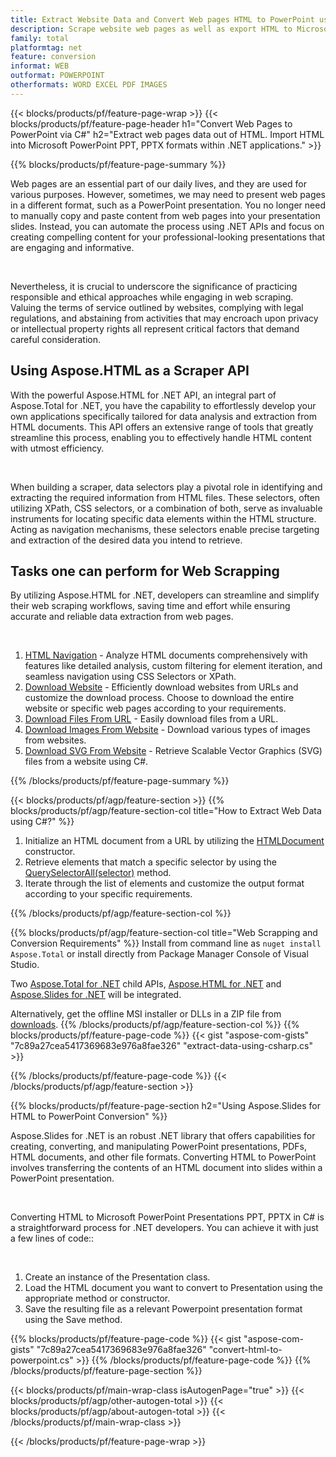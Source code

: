```yaml
---
title: Extract Website Data and Convert Web pages HTML to PowerPoint using C#
description: Scrape website web pages as well as export HTML to Microsoft Powerpoint Presentations within .NET applications
family: total
platformtag: net
feature: conversion
informat: WEB
outformat: POWERPOINT
otherformats: WORD EXCEL PDF IMAGES
---
```

{{< blocks/products/pf/feature-page-wrap >}}
{{< blocks/products/pf/feature-page-header h1="Convert Web Pages to PowerPoint via C#" h2="Extract web pages data out of HTML. Import HTML into Microsoft PowerPoint PPT, PPTX formats within .NET applications." >}}

{{% blocks/products/pf/feature-page-summary %}}

<p>Web pages are an essential part of our daily lives, and they are used for various purposes. However, sometimes, we may need to present web pages in a different format, such as a PowerPoint presentation. You no longer need to manually copy and paste content from web pages into your presentation slides. Instead, you can automate the process using .NET APIs and focus on creating compelling content for your professional-looking presentations that are engaging and informative.</p><br />

<p>Nevertheless, it is crucial to underscore the significance of practicing responsible and ethical approaches while engaging in web scraping. Valuing the terms of service outlined by websites, complying with legal regulations, and abstaining from activities that may encroach upon privacy or intellectual property rights all represent critical factors that demand careful consideration.</p>

<h2 class="heading-border">Using Aspose.HTML as a Scraper API</h2>

<p>With the powerful Aspose.HTML for .NET API, an integral part of Aspose.Total for .NET, you have the capability to effortlessly develop your own applications specifically tailored for data analysis and extraction from HTML documents. This API offers an extensive range of tools that greatly streamline this process, enabling you to effectively handle HTML content with utmost efficiency.</p><br />

<p>
When building a scraper, data selectors play a pivotal role in identifying and extracting the required information from HTML files. These selectors, often utilizing XPath, CSS selectors, or a combination of both, serve as invaluable instruments for locating specific data elements within the HTML structure. Acting as navigation mechanisms, these selectors enable precise targeting and extraction of the desired data you intend to retrieve.</p>

<h2 class="heading-border">Tasks one can perform for Web Scrapping</h2>

<p>By utilizing Aspose.HTML for .NET, developers can streamline and simplify their web scraping workflows, saving time and effort while ensuring accurate and reliable data extraction from web pages.</p><br />

1. [HTML Navigation](https://docs.aspose.com/html/net/html-navigation/) - Analyze HTML documents comprehensively with features like detailed analysis, custom filtering for element iteration, and seamless navigation using CSS Selectors or XPath.
2. [Download Website](https://docs.aspose.com/html/net/download-website/) -  Efficiently download websites from URLs and customize the download process. Choose to download the entire website or specific web pages according to your requirements.
3. [Download Files From URL](https://docs.aspose.com/html/net/download-file-from-url/) - Easily download files from a URL.
4. [Download Images From Website](https://docs.aspose.com/html/net/download-images-from-website/) - Download various types of images from websites.
5. [Download SVG From Website](https://docs.aspose.com/html/net/download-svg-from-website/) - Retrieve Scalable Vector Graphics (SVG) files from a website using C#.

{{% /blocks/products/pf/feature-page-summary  %}}

{{< blocks/products/pf/agp/feature-section >}}
{{% blocks/products/pf/agp/feature-section-col title="How to Extract Web Data using C#?" %}}

1. Initialize an HTML document from a URL by utilizing the [HTMLDocument](https://reference.aspose.com/html/net/aspose.html/htmldocument/htmldocument/) constructor.
2. Retrieve elements that match a specific selector by using the [QuerySelectorAll(selector)](https://reference.aspose.com/html/net/aspose.html.dom/document/queryselectorall/) method.
3. Iterate through the list of elements and customize the output format according to your specific requirements.
 
{{% /blocks/products/pf/agp/feature-section-col %}}

{{% blocks/products/pf/agp/feature-section-col title="Web Scrapping and Conversion Requirements" %}}
Install from command line as ```nuget install Aspose.Total``` or install directly from Package Manager Console of Visual Studio.

Two [Aspose.Total for .NET](https://products.aspose.com/total/net/) child APIs, [Aspose.HTML for .NET](https://products.aspose.com/html/net/) and [Aspose.Slides for .NET](https://products.aspose.com/slides/net/) will be integrated.

Alternatively, get the offline MSI installer or DLLs in a ZIP file from [downloads](https://releases.aspose.com/total/net).
{{% /blocks/products/pf/agp/feature-section-col %}}
{{% blocks/products/pf/feature-page-code %}}
{{< gist "aspose-com-gists" "7c89a27cea5417369683e976a8fae326" "extract-data-using-csharp.cs" >}}

{{% /blocks/products/pf/feature-page-code %}}
{{< /blocks/products/pf/agp/feature-section >}}

{{% blocks/products/pf/feature-page-section  h2="Using Aspose.Slides for HTML to PowerPoint Conversion" %}}
<p>Aspose.Slides for .NET is an robust .NET library that offers capabilities for creating, converting, and manipulating PowerPoint presentations, PDFs, HTML documents, and other file formats. Converting HTML to PowerPoint involves transferring the contents of an HTML document into slides within a PowerPoint presentation.</p><br />

<p>Converting HTML to Microsoft PowerPoint Presentations PPT, PPTX in C# is a straightforward process for .NET developers. You can achieve it with just a few lines of code::</p><br />

1. Create an instance of the Presentation class.
1. Load the HTML document you want to convert to Presentation using the appropriate method or constructor.
1. Save the resulting file as a relevant Powerpoint presentation format using the Save method.

{{% blocks/products/pf/feature-page-code %}}
{{< gist "aspose-com-gists" "7c89a27cea5417369683e976a8fae326" "convert-html-to-powerpoint.cs" >}}
{{% /blocks/products/pf/feature-page-code  %}}
{{% /blocks/products/pf/feature-page-section %}}

{{< blocks/products/pf/main-wrap-class isAutogenPage="true" >}}
{{< blocks/products/pf/agp/other-autogen-total >}}
{{< blocks/products/pf/agp/about-autogen-total >}}
{{< /blocks/products/pf/main-wrap-class >}}

{{< /blocks/products/pf/feature-page-wrap >}}